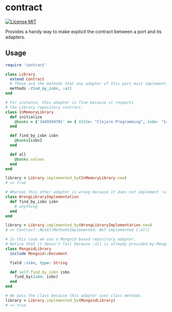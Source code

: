 contract
============
[![License MIT](http://img.shields.io/badge/license-MIT-green.svg)](http://opensource.org/licenses/MIT)

Provides a handy way to make explicit the contract between a port and its adapters.

## Usage

```ruby
require 'contract'

class Library
  extend Contract
  # These are the methods that any adapter of this port must implement.
  methods :find_by_isbn, :all
end

# For instance, this adapter is fine because it respects
# the Library repository contract.
class InMemoryLibrary
  def initialize
    @books = {'1449394701' => { title: "Clojure Programming", isbn: "1449394701" }}
  end

  def find_by_isbn isbn
    @books[isbn]
  end

  def all
    @books.values
  end
end

library = Library.implemented_by(InMemoryLibrary.new)
# => true

# Whereas this other adapter is wrong because it does not implement :all.
class WrongLibraryImplementation
  def find_by_isbn isbn
    # anything
  end
end

library = Library.implemented_by(WrongLibraryImplementation.new)
# => Contract::NotAllMethodsImplemented: Not implemented [:all]

# In this case we use a Mongoid based repository adapter.
# Notice that it doesn't fail because :all is already provided by Mongoid::Document.
class MongoidLibrary
  include Mongoid::Document

  field :isbn, type: String

  def self.find_by_isbn isbn
    find_by(isbn: isbn)
  end
end

# We pass the class because this adapter uses class methods.
library = Library.implemented_by(MongoidLibrary)
# => true
```